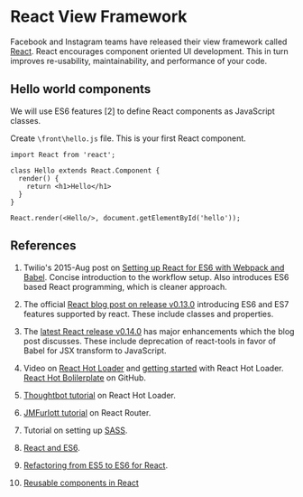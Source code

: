 # React View Framework

Facebook and Instagram teams have released their view framework called [React](http://facebook.github.io/react/). React encourages component oriented UI development. This in turn improves re-usability, maintainability, and performance of your code.

## Hello world components

We will use ES6 features [2] to define React components as JavaScript classes.

Create ```\front\hello.js``` file. This is your first React component.

```
import React from 'react';
 
class Hello extends React.Component {
  render() {
    return <h1>Hello</h1>
  }
}

React.render(<Hello/>, document.getElementById('hello'));
```


## References

1. Twilio's 2015-Aug post on [Setting up React for ES6 with Webpack and Babel](https://www.twilio.com/blog/2015/08/setting-up-react-for-es6-with-webpack-and-babel-2.html). Concise introduction to the workflow setup. Also introduces ES6 based React programming, which is cleaner approach.

2. The official [React blog post on release v0.13.0](https://facebook.github.io/react/blog/2015/01/27/react-v0.13.0-beta-1.html) introducing ES6 and ES7 features supported by react. These include classes and properties.

3. The [latest React release v0.14.0](https://facebook.github.io/react/blog/2015/10/07/react-v0.14.html) has major enhancements which the blog post discusses. These include deprecation of react-tools in favor of Babel for JSX transform to JavaScript.

4. Video on [React Hot Loader](https://vimeo.com/100010922) and [getting started](http://gaearon.github.io/react-hot-loader/getstarted/) with React Hot Loader. [React Hot Bolilerplate](https://github.com/gaearon/react-hot-boilerplate) on GitHub.

5. [Thoughtbot tutorial](https://robots.thoughtbot.com/setting-up-webpack-for-react-and-hot-module-replacement) on React Hot Loader.

6. [JMFurlott tutorial](http://jmfurlott.com/tutorial-setting-up-a-single-page-react-web-app-with-react-router-and-webpack/) on React Router.

7. Tutorial on setting up [SASS](http://www.jonathan-petitcolas.com/2015/05/15/howto-setup-webpack-on-es6-react-application-with-sass.html).

8. [React and ES6](http://babeljs.io/blog/2015/06/07/react-on-es6-plus/).

9. [Refactoring from ES5 to ES6 for React](http://www.newmediacampaigns.com/blog/refactoring-react-components-to-es6-classes).

10. [Reusable components in React](https://facebook.github.io/react/docs/reusable-components.html#es6-classes)


